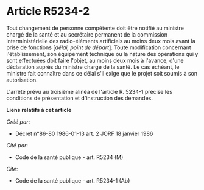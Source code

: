 # Article R5234-2

Tout changement de personne compétente doit être notifié au ministre chargé de la santé et au secrétaire permanent de la
commission interministérielle des radio-éléments artificiels au moins deux mois avant la prise de fonctions [*délai, point de
départ*].    Toute modification concernant l'établissement, son équipement technique ou la nature des opérations qui y sont
effectuées doit faire l'objet, au moins deux mois à l'avance, d'une déclaration auprès du ministre chargé de la santé. Le cas
échéant, le ministre fait connaître dans ce délai s'il exige que le projet soit soumis à son autorisation.

L'arrêté prévu au troisième alinéa de l'article R. 5234-1 précise les conditions de présentation et d'instruction des
demandes.

**Liens relatifs à cet article**

_Créé par_:

  - Décret n°86-80 1986-01-13 art. 2 JORF 18 janvier 1986

_Cité par_:

  - Code de la santé publique - art. R5234 (M)

_Cite_:

  - Code de la santé publique - art. R5234-1 (Ab)
